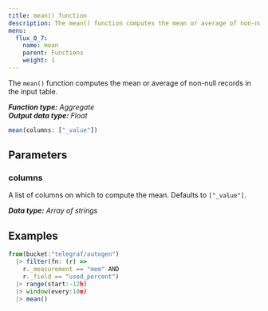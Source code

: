```yaml
---
title: mean() function
description: The mean() function computes the mean or average of non-null records in the input table.
menu:
  flux_0_7:
    name: mean
    parent: Functions
    weight: 1
---
```


The `mean()` function computes the mean or average of non-null records in the input table.

_**Function type:** Aggregate_  
_**Output data type:** Float_

```js
mean(columns: ["_value"])
```

## Parameters

### columns
A list of columns on which to compute the mean.
Defaults to `["_value"]`.

_**Data type:** Array of strings_

## Examples
```js
from(bucket:"telegraf/autogen")
  |> filter(fn: (r) =>
    r._measurement == "mem" AND
    r._field == "used_percent")
  |> range(start:-12h)
  |> window(every:10m)
  |> mean()
```
